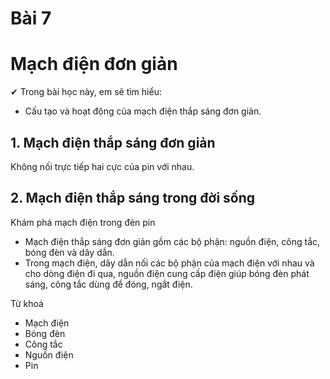 # Bài 7
# Mạch điện đơn giản

✔ Trong bài học này, em sẽ tìm hiểu:
- Cấu tạo và hoạt động của mạch điện thắp sáng đơn giản.

## 1. Mạch điện thắp sáng đơn giản

Không nối trực tiếp hai cực của pin với nhau.

## 2. Mạch điện thắp sáng trong đời sống
Khám phá mạch điện trong đèn pin

- Mạch điện thắp sáng đơn giản gồm các bộ phận: nguồn điện, công tắc, bóng đèn và dây dẫn.
- Trong mạch điện, dây dẫn nối các bộ phận của mạch điện với nhau và cho dòng điện đi qua, nguồn điện cung cấp điện giúp bóng đèn phát sáng, công tắc dùng để đóng, ngắt điện.

Từ khoá
- Mạch điện
- Bóng đèn
- Công tắc
- Nguồn điện
- Pin
